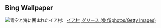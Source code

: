 ## Bing Wallpaper
![](https://www.bing.com/th?id=OHR.OiaSantorini_JA-JP8051360298_UHD.jpg&w=1000)青空と海に囲まれたイア村:&nbsp;&ensp;[イア村, グリース (© f9photos/Getty Images)](https://www.bing.com/th?id=OHR.OiaSantorini_JA-JP8051360298_UHD.jpg)
<br><br/>
